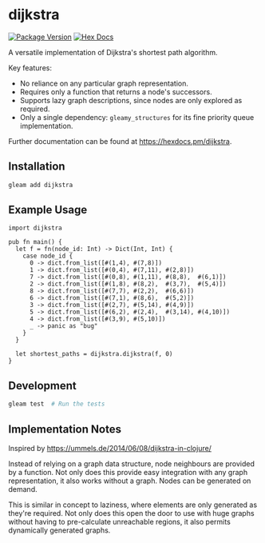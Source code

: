 # dijkstra

[![Package Version](https://img.shields.io/hexpm/v/dijkstra)](https://hex.pm/packages/dijkstra)
[![Hex Docs](https://img.shields.io/badge/hex-docs-ffaff3)](https://hexdocs.pm/dijkstra/)

A versatile implementation of Dijkstra's shortest path algorithm.

Key features:

- No reliance on any particular graph representation.
- Requires only a function that returns a node's successors.
- Supports lazy graph descriptions, since nodes are only explored as required.
- Only a single dependency: `gleamy_structures` for its fine priority queue implementation.


Further documentation can be found at <https://hexdocs.pm/dijkstra>.


## Installation

```sh
gleam add dijkstra
```


## Example Usage

```gleam
import dijkstra

pub fn main() {
  let f = fn(node_id: Int) -> Dict(Int, Int) {
    case node_id {
      0 -> dict.from_list([#(1,4), #(7,8)])
      1 -> dict.from_list([#(0,4), #(7,11), #(2,8)])
      7 -> dict.from_list([#(0,8), #(1,11), #(8,8),  #(6,1)])
      2 -> dict.from_list([#(1,8), #(8,2),  #(3,7),  #(5,4)])
      8 -> dict.from_list([#(7,7), #(2,2),  #(6,6)])
      6 -> dict.from_list([#(7,1), #(8,6),  #(5,2)])
      3 -> dict.from_list([#(2,7), #(5,14), #(4,9)])
      5 -> dict.from_list([#(6,2), #(2,4),  #(3,14), #(4,10)])
      4 -> dict.from_list([#(3,9), #(5,10)])
      _ -> panic as "bug"
    }
  }
  
  let shortest_paths = dijkstra.dijkstra(f, 0)
}
```


## Development

```sh
gleam test  # Run the tests
```


## Implementation Notes

Inspired by https://ummels.de/2014/06/08/dijkstra-in-clojure/

Instead of relying on a graph data structure, node neighbours are provided by a function. Not only does this provide easy integration with any graph representation, it also works without a graph. Nodes can be generated on demand.

This is similar in concept to laziness, where elements are only generated as they're required. Not only does this open the door to use with huge graphs without having to pre-calculate unreachable regions, it also permits dynamically generated graphs.
